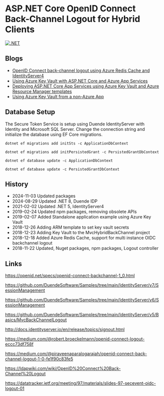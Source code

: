 # ASP.NET Core OpenID Connect Back-Channel Logout for Hybrid Clients

[![.NET](https://github.com/damienbod/AspNetCoreBackChannelLogout/actions/workflows/dotnet.yml/badge.svg)](https://github.com/damienbod/AspNetCoreBackChannelLogout/actions/workflows/dotnet.yml)

## Blogs

- [OpenID Connect back-channel logout using Azure Redis Cache and IdentityServer4](https://damienbod.com/2018/12/18/openid-connect-back-channel-logout-using-azure-redis-cache-and-identityserver4/)
- [Using Azure Key Vault with ASP.NET Core and Azure App Services](https://damienbod.com/2018/12/23/using-azure-key-vault-with-asp-net-core-and-azure-app-services/)
- [Deploying ASP.NET Core App Services using Azure Key Vault and Azure Resource Manager templates](https://damienbod.com/2019/01/07/deploying-asp-net-core-app-services-using-azure-key-vault-and-azure-resource-manager-templates/)
- [Using Azure Key Vault from a non-Azure App](https://damienbod.com/2019/02/07/using-azure-key-vault-from-an-non-azure-app/)

## Database Setup

The Secure Token Service is setup using Duende IdentityServer with Identity and Microsoft SQL Server. Change the connection string and initialize the database using EF Core migrations. 

```
dotnet ef migrations add initSts -c ApplicationDbContext

dotnet ef migrations add initPersistedGrant -c PersistedGrantDbContext

dotnet ef database update -c ApplicationDbContext

dotnet ef database update -c PersistedGrantDbContext
```

## History

- 2024-11-03 Updated packages
- 2024-08-29 Updated .NET 8, Duende IDP
- 2021-02-02 Updated .NET 5, IdentityServer4
- 2019-02-24 Updated npm packages, removing obsolete APIs
- 2019-02-07 Added Standalone application example using Azure Key Vault
- 2018-12-26 Adding ARM template to set key vault secrets
- 2018-12-23 Adding Key Vault to the MvcHybridBackChannel project
- 2018-12-18 Added Azure Redis Cache, support for multi instance OIDC backchannel logout
- 2018-11-22 Updated, Nuget packages, npm packages, Logout controller

## Links

https://openid.net/specs/openid-connect-backchannel-1_0.html

https://github.com/DuendeSoftware/Samples/tree/main/IdentityServer/v7/SessionManagement

https://github.com/DuendeSoftware/Samples/tree/main/IdentityServer/v6/SessionManagement

https://github.com/DuendeSoftware/Samples/tree/main/IdentityServer/v5/Basics/MvcBackChannelLogout

http://docs.identityserver.io/en/release/topics/signout.html

https://medium.com/@robert.broeckelmann/openid-connect-logout-eccc73df758f

https://medium.com/@piraveenaparalogarajah/openid-connect-back-channel-logout-1-0-fe1f90c83fe5

https://ldapwiki.com/wiki/OpenID%20Connect%20Back-Channel%20Logout

https://datatracker.ietf.org/meeting/97/materials/slides-97-secevent-oidc-logout-01
